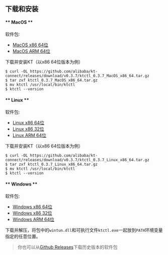 下载和安装
---

<!-- tabs:start -->

#### ** MacOS **

软件包:

* [MacOS x86 64位](https://github.com/alibaba/kt-connect/releases/download/v0.3.7/ktctl_0.3.7_MacOS_x86_64.tar.gz)
* [MacOS ARM 64位](https://github.com/alibaba/kt-connect/releases/download/v0.3.7/ktctl_0.3.7_MacOS_arm_64.tar.gz)

下载并安装KT（以x86 64位版本为例）

```
$ curl -OL https://github.com/alibaba/kt-connect/releases/download/v0.3.7/ktctl_0.3.7_MacOS_x86_64.tar.gz
$ tar zxf ktctl_0.3.7_MacOS_x86_64.tar.gz
$ mv ktctl /usr/local/bin/ktctl
$ ktctl --version
```

#### ** Linux **

软件包:

* [Linux x86 64位](https://github.com/alibaba/kt-connect/releases/download/v0.3.7/ktctl_0.3.7_Linux_x86_64.tar.gz)
* [Linux x86 32位](https://github.com/alibaba/kt-connect/releases/download/v0.3.7/ktctl_0.3.7_linux_i386.tar.gz)
* [Linux ARM 64位](https://github.com/alibaba/kt-connect/releases/download/v0.3.7/ktctl_0.3.7_Linux_arm_64.tar.gz)

下载并安装KT（以x86 64位版本为例）

```
$ curl -OL https://github.com/alibaba/kt-connect/releases/download/v0.3.7/ktctl_0.3.7_Linux_x86_64.tar.gz
$ tar zxf ktctl_0.3.7_Linux_x86_64.tar.gz
$ mv ktctl /usr/local/bin/ktctl
$ ktctl --version
```

#### ** Windows **

软件包:

* [Windows x86 64位](https://github.com/alibaba/kt-connect/releases/download/v0.3.7/ktctl_0.3.7_Windows_x86_64.zip)
* [Windows x86 32位](https://github.com/alibaba/kt-connect/releases/download/v0.3.7/ktctl_0.3.7_Windows_i386.zip)
* [Windows ARM 64位](https://github.com/alibaba/kt-connect/releases/download/v0.3.7/ktctl_0.3.7_Windows_arm_64.zip)

下载并解压，将包中的`wintun.dll`和可执行文件`ktctl.exe`一起放到`PATH`环境变量指定的任意位置。

<!-- tabs:end -->

> 你也可以从[Github Releases](https://github.com/alibaba/kt-connect/releases)下载历史版本的软件包
